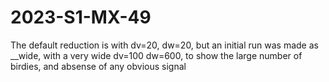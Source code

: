 # 2023-S1-MX-49


The default reduction is with dv=20, dw=20, but an initial run was made as __wide, with a very wide dv=100 dw=600, to show the 
large number of birdies, and absense of any obvious signal
